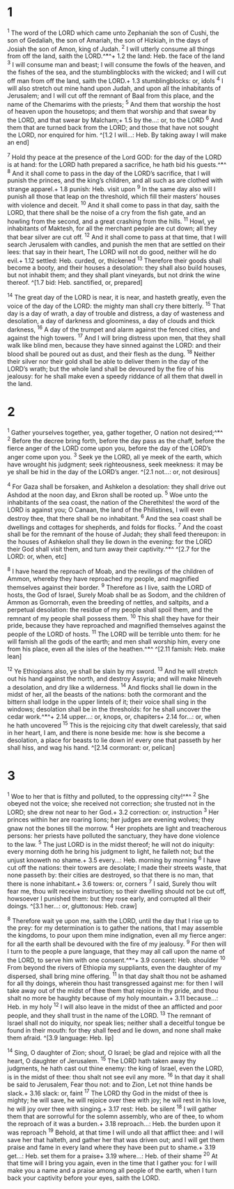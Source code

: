 # 1 
<sup>1</sup> The word of the LORD which came unto Zephaniah the son of Cushi, the son of Gedaliah, the son of Amariah, the son of Hizkiah, in the days of Josiah the son of Amon, king of Judah. <sup>2</sup> I will utterly consume all things from off the land, saith the LORD.^*^+ 1.2 the land: Heb. the face of the land <sup>3</sup> I will consume man and beast; I will consume the fowls of the heaven, and the fishes of the sea, and the stumblingblocks with the wicked; and I will cut off man from off the land, saith the LORD.+ 1.3 stumblingblocks: or, idols <sup>4</sup> I will also stretch out mine hand upon Judah, and upon all the inhabitants of Jerusalem; and I will cut off the remnant of Baal from this place, and the name of the Chemarims with the priests; <sup>5</sup> And them that worship the host of heaven upon the housetops; and them that worship and that swear by the LORD, and that swear by Malcham;+ 1.5 by the…: or, to the LORD <sup>6</sup> And them that are turned back from the LORD; and those that have not sought the LORD, nor enquired for him. 
^[1.2 I will…: Heb. By taking away I will make an end]

<sup>7</sup> Hold thy peace at the presence of the Lord GOD: for the day of the LORD is at hand: for the LORD hath prepared a sacrifice, he hath bid his guests.^*^ <sup>8</sup> And it shall come to pass in the day of the LORD’s sacrifice, that I will punish the princes, and the king’s children, and all such as are clothed with strange apparel.+ 1.8 punish: Heb. visit upon <sup>9</sup> In the same day also will I punish all those that leap on the threshold, which fill their masters’ houses with violence and deceit. <sup>10</sup> And it shall come to pass in that day, saith the LORD, that there shall be the noise of a cry from the fish gate, and an howling from the second, and a great crashing from the hills. <sup>11</sup> Howl, ye inhabitants of Maktesh, for all the merchant people are cut down; all they that bear silver are cut off. <sup>12</sup> And it shall come to pass at that time, that I will search Jerusalem with candles, and punish the men that are settled on their lees: that say in their heart, The LORD will not do good, neither will he do evil.+ 1.12 settled: Heb. curded, or, thickened <sup>13</sup> Therefore their goods shall become a booty, and their houses a desolation: they shall also build houses, but not inhabit them; and they shall plant vineyards, but not drink the wine thereof. 
^[1.7 bid: Heb. sanctified, or, prepared]

<sup>14</sup> The great day of the LORD is near, it is near, and hasteth greatly, even the voice of the day of the LORD: the mighty man shall cry there bitterly. <sup>15</sup> That day is a day of wrath, a day of trouble and distress, a day of wasteness and desolation, a day of darkness and gloominess, a day of clouds and thick darkness, <sup>16</sup> A day of the trumpet and alarm against the fenced cities, and against the high towers. <sup>17</sup> And I will bring distress upon men, that they shall walk like blind men, because they have sinned against the LORD: and their blood shall be poured out as dust, and their flesh as the dung. <sup>18</sup> Neither their silver nor their gold shall be able to deliver them in the day of the LORD’s wrath; but the whole land shall be devoured by the fire of his jealousy: for he shall make even a speedy riddance of all them that dwell in the land. 

# 2 
<sup>1</sup> Gather yourselves together, yea, gather together, O nation not desired;^*^ <sup>2</sup> Before the decree bring forth, before the day pass as the chaff, before the fierce anger of the LORD come upon you, before the day of the LORD’s anger come upon you. <sup>3</sup> Seek ye the LORD, all ye meek of the earth, which have wrought his judgment; seek righteousness, seek meekness: it may be ye shall be hid in the day of the LORD’s anger. 
^[2.1 not…: or, not desirous]

<sup>4</sup> For Gaza shall be forsaken, and Ashkelon a desolation: they shall drive out Ashdod at the noon day, and Ekron shall be rooted up. <sup>5</sup> Woe unto the inhabitants of the sea coast, the nation of the Cherethites! the word of the LORD is against you; O Canaan, the land of the Philistines, I will even destroy thee, that there shall be no inhabitant. <sup>6</sup> And the sea coast shall be dwellings and cottages for shepherds, and folds for flocks. <sup>7</sup> And the coast shall be for the remnant of the house of Judah; they shall feed thereupon: in the houses of Ashkelon shall they lie down in the evening: for the LORD their God shall visit them, and turn away their captivity.^*^ 
^[2.7 for the LORD: or, when, etc]

<sup>8</sup> I have heard the reproach of Moab, and the revilings of the children of Ammon, whereby they have reproached my people, and magnified themselves against their border. <sup>9</sup> Therefore as I live, saith the LORD of hosts, the God of Israel, Surely Moab shall be as Sodom, and the children of Ammon as Gomorrah, even the breeding of nettles, and saltpits, and a perpetual desolation: the residue of my people shall spoil them, and the remnant of my people shall possess them. <sup>10</sup> This shall they have for their pride, because they have reproached and magnified themselves against the people of the LORD of hosts. <sup>11</sup> The LORD will be terrible unto them: for he will famish all the gods of the earth; and men shall worship him, every one from his place, even all the isles of the heathen.^*^ 
^[2.11 famish: Heb. make lean]

<sup>12</sup> Ye Ethiopians also, ye shall be slain by my sword. <sup>13</sup> And he will stretch out his hand against the north, and destroy Assyria; and will make Nineveh a desolation, and dry like a wilderness. <sup>14</sup> And flocks shall lie down in the midst of her, all the beasts of the nations: both the cormorant and the bittern shall lodge in the upper lintels of it; their voice shall sing in the windows; desolation shall be in the thresholds: for he shall uncover the cedar work.^*^+ 2.14 upper…: or, knops, or, chapiters+ 2.14 for…: or, when he hath uncovered <sup>15</sup> This is the rejoicing city that dwelt carelessly, that said in her heart, I am, and there is none beside me: how is she become a desolation, a place for beasts to lie down in! every one that passeth by her shall hiss, and wag his hand.
^[2.14 cormorant: or, pelican] 

# 3 
<sup>1</sup> Woe to her that is filthy and polluted, to the oppressing city!^*^ <sup>2</sup> She obeyed not the voice; she received not correction; she trusted not in the LORD; she drew not near to her God.+ 3.2 correction: or, instruction <sup>3</sup> Her princes within her are roaring lions; her judges are evening wolves; they gnaw not the bones till the morrow. <sup>4</sup> Her prophets are light and treacherous persons: her priests have polluted the sanctuary, they have done violence to the law. <sup>5</sup> The just LORD is in the midst thereof; he will not do iniquity: every morning doth he bring his judgment to light, he faileth not; but the unjust knoweth no shame.+ 3.5 every…: Heb. morning by morning <sup>6</sup> I have cut off the nations: their towers are desolate; I made their streets waste, that none passeth by: their cities are destroyed, so that there is no man, that there is none inhabitant.+ 3.6 towers: or, corners <sup>7</sup> I said, Surely thou wilt fear me, thou wilt receive instruction; so their dwelling should not be cut off, howsoever I punished them: but they rose early, and corrupted all their doings. 
^[3.1 her…: or, gluttonous: Heb. craw]

<sup>8</sup> Therefore wait ye upon me, saith the LORD, until the day that I rise up to the prey: for my determination is to gather the nations, that I may assemble the kingdoms, to pour upon them mine indignation, even all my fierce anger: for all the earth shall be devoured with the fire of my jealousy. <sup>9</sup> For then will I turn to the people a pure language, that they may all call upon the name of the LORD, to serve him with one consent.^*^+ 3.9 consent: Heb. shoulder <sup>10</sup> From beyond the rivers of Ethiopia my suppliants, even the daughter of my dispersed, shall bring mine offering. <sup>11</sup> In that day shalt thou not be ashamed for all thy doings, wherein thou hast transgressed against me: for then I will take away out of the midst of thee them that rejoice in thy pride, and thou shalt no more be haughty because of my holy mountain.+ 3.11 because…: Heb. in my holy <sup>12</sup> I will also leave in the midst of thee an afflicted and poor people, and they shall trust in the name of the LORD. <sup>13</sup> The remnant of Israel shall not do iniquity, nor speak lies; neither shall a deceitful tongue be found in their mouth: for they shall feed and lie down, and none shall make them afraid. 
^[3.9 language: Heb. lip]

<sup>14</sup> Sing, O daughter of Zion; shout, O Israel; be glad and rejoice with all the heart, O daughter of Jerusalem. <sup>15</sup> The LORD hath taken away thy judgments, he hath cast out thine enemy: the king of Israel, even the LORD, is in the midst of thee: thou shalt not see evil any more. <sup>16</sup> In that day it shall be said to Jerusalem, Fear thou not: and to Zion, Let not thine hands be slack.+ 3.16 slack: or, faint <sup>17</sup> The LORD thy God in the midst of thee is mighty; he will save, he will rejoice over thee with joy; he will rest in his love, he will joy over thee with singing.+ 3.17 rest: Heb. be silent <sup>18</sup> I will gather them that are sorrowful for the solemn assembly, who are of thee, to whom the reproach of it was a burden.+ 3.18 reproach…: Heb. the burden upon it was reproach <sup>19</sup> Behold, at that time I will undo all that afflict thee: and I will save her that halteth, and gather her that was driven out; and I will get them praise and fame in every land where they have been put to shame.+ 3.19 get…: Heb. set them for a praise+ 3.19 where…: Heb. of their shame <sup>20</sup> At that time will I bring you again, even in the time that I gather you: for I will make you a name and a praise among all people of the earth, when I turn back your captivity before your eyes, saith the LORD. 